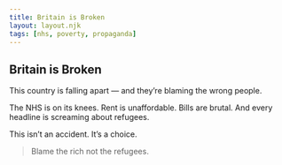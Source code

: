 ```yaml
---
title: Britain is Broken
layout: layout.njk
tags: [nhs, poverty, propaganda]
---
```


## Britain is Broken

This country is falling apart — and they’re blaming the wrong people.

The NHS is on its knees. Rent is unaffordable. Bills are brutal. And every headline is screaming about refugees.

This isn’t an accident. It’s a choice.

> Blame the rich not the refugees.

